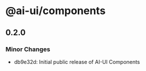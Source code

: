 # @ai-ui/components

## 0.2.0

### Minor Changes

- db9e32d: Initial public release of AI-UI Components
